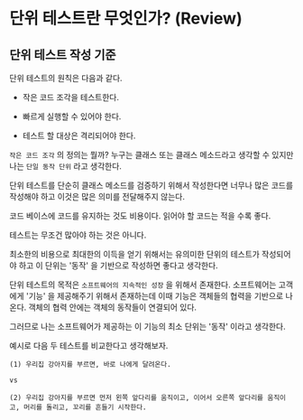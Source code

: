 # 단위 테스트란 무엇인가? (Review)

## 단위 테스트 작성 기준

단위 테스트의 원칙은 다음과 같다.

- 작은 코드 조각을 테스트한다. 

- 빠르게 실행할 수 있어야 한다.

- 테스트 할 대상은 격리되어야 한다. 

`작은 코드 조각` 의 정의는 뭘까? 누구는 클래스 또는 클래스 메소드라고 생각할 수 있지만 나는 `단일 동작 단위` 라고 생각한다.

단위 테스트를 단순히 클래스 메소드를 검증하기 위해서 작성한다면 너무나 많은 코드를 작성해야 하고 이것은 많은 의미를 전달해주지 않는다.

코드 베이스에 코드를 유지하는 것도 비용이다. 읽어야 할 코드는 적을 수록 좋다.

테스트는 무조건 많아야 하는 것은 아니다.

최소한의 비용으로 최대한의 이득을 얻기 위해서는 유의미한 단위의 테스트가 작성되어야 하고 이 단위는 '동작' 을 기반으로 작성하면 좋다고 생각한다.

단위 테스트의 목적은 `소프트웨어의 지속적인 성장` 을 위해서 존재한다. 소프트웨어는 고객에게 '기능' 을 제공해주기 위해서 존재하는데 이때 기능은 객체들의 협력을 기반으로 나온다. 객체의 협력 안에는 객체의 동작들이 연결되어 있다. 

그러므로 나는 소프트웨어가 제공하는 이 기능의 최소 단위는 '동작' 이라고 생각한다. 

예시로 다음 두 테스트를 비교한다고 생각해보자. 

```
(1) 우리집 강아지를 부르면, 바로 나에게 달려온다. 

vs

(2) 우리집 강아지를 부르면 먼저 왼쪽 앞다리를 움직이고, 이어서 오른쪽 앞다리를 움직이고, 머리를 돌리고, 꼬리를 흔들기 시작한다. 
```